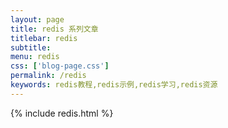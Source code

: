 ```yaml
---
layout: page
title: redis 系列文章
titlebar: redis
subtitle: 
menu: redis
css: ['blog-page.css']
permalink: /redis
keywords: redis教程,redis示例,redis学习,redis资源
---
```

{% include redis.html %}